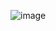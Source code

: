 ![image](https://github.com/vinicius457/Banco-de-Dados1/assets/142595078/70f2c6aa-1c02-4424-b3cc-46d0b25ba9be)



